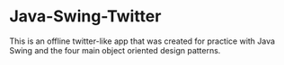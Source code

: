 # Java-Swing-Twitter
This is an offline twitter-like app that was created for practice with Java Swing and the four main object oriented design patterns.
